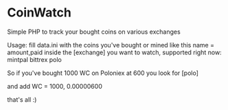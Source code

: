 CoinWatch
=========

Simple PHP to track your bought coins on various exchanges

Usage:
fill data.ini with the coins you've bought or mined like this
name = amount,paid
inside the [exchange] you want to watch, supported right now:
mintpal
bittrex
polo


So if you've bought 1000 WC on Poloniex at 600 you look for
[polo]

and add
WC = 1000, 0.00000600

that's all :)
